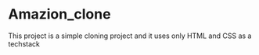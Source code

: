 # Amazion_clone
This project is a simple cloning project and it uses only HTML and CSS as a techstack
